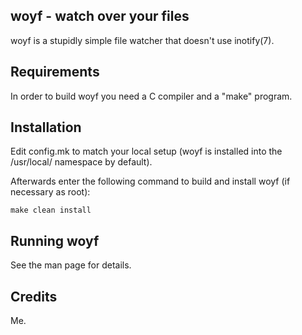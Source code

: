 woyf - watch over your files
----------------------------
woyf is a stupidly simple file watcher that doesn't use inotify(7).

Requirements
------------
In order to build woyf you need a C compiler and a "make" program.

Installation
------------
Edit config.mk to match your local setup (woyf is installed into the
/usr/local/ namespace by default).

Afterwards enter the following command to build and install woyf (if
necessary as root):

    make clean install

Running woyf
------------
See the man page for details.

Credits
-------
Me.